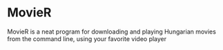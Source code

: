 # MovieR
MovieR is a neat program for downloading and playing Hungarian movies from the command line, using your favorite video player 
